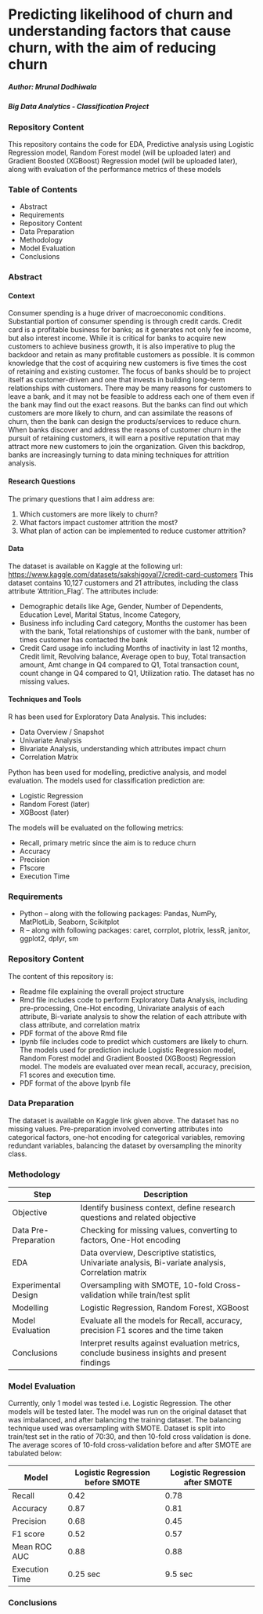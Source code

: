 # Predicting likelihood of churn and understanding factors that cause churn, with the aim of reducing churn

##### Author: Mrunal Dodhiwala
##### Big Data Analytics - Classification Project

### Repository Content
This repository contains the code for EDA, Predictive analysis using Logistic Regression model, Random Forest model (will be uploaded later) and Gradient Boosted (XGBoost) Regression model (will be uploaded later), along with evaluation of the performance metrics of these models

### Table of Contents
- Abstract
- Requirements
- Repository Content
- Data Preparation
- Methodology
- Model Evaluation
- Conclusions

### Abstract
#### Context
Consumer spending is a huge driver of macroeconomic conditions. Substantial portion of consumer spending is through credit cards. Credit card is a profitable business for banks; as it generates not only fee income, but also interest income.
While it is critical for banks to acquire new customers to achieve business growth, it is also imperative to plug the backdoor and retain as many profitable customers as possible. It is common knowledge that the cost of acquiring new customers is five times the cost of retaining and existing customer. The focus of banks should be to project itself as customer-driven and one that invests in building long-term relationships with customers. There may be many reasons for customers to leave a bank, and it may not be feasible to address each one of them even if the bank may find out the exact reasons. But the banks can find out which customers are more likely to churn, and can assimilate the reasons of churn, then the bank can design the products/services to reduce churn. When banks discover and address the reasons of customer churn in the pursuit of retaining customers, it will earn a positive reputation that may attract more new customers to join the organization.
Given this backdrop, banks are increasingly turning to data mining techniques for attrition analysis.

#### Research Questions
The primary questions that I aim address are:
1.	Which customers are more likely to churn?
2.	What factors impact customer attrition the most?
3.	What plan of action can be implemented to reduce customer attrition?

#### Data
The dataset is available on Kaggle at the following url:
https://www.kaggle.com/datasets/sakshigoyal7/credit-card-customers
This dataset contains 10,127 customers and 21 attributes, including the class attribute ‘Attrition_Flag’. The attributes include:
-	Demographic details like Age, Gender, Number of Dependents, Education Level, Marital Status, Income Category, 
-	Business info including Card category, Months the customer has been with the bank, Total relationships of customer with the bank, number of times customer has contacted the bank
-	Credit Card usage info including Months of inactivity in last 12 months, Credit limit, Revolving balance, Average open to buy, Total transaction amount, Amt change in Q4 compared to Q1, Total transaction count, count change in Q4 compared to Q1, Utilization ratio.
The dataset has no missing values.

#### Techniques and Tools
R has been used for Exploratory Data Analysis. This includes:
-	Data Overview / Snapshot
-	Univariate Analysis
-	Bivariate Analysis, understanding which attributes impact churn
-	Correlation Matrix

Python has been used for modelling, predictive analysis, and model evaluation. The models used for classification prediction are:
-	Logistic Regression
-	Random Forest (later)
-	XGBoost (later)

The models will be evaluated on the following metrics:
-	Recall, primary metric since the aim is to reduce churn
-	Accuracy
-	Precision
-	F1score
-	Execution Time


### Requirements
-	Python – along with the following packages: Pandas, NumPy, MatPlotLib, Seaborn, Scikitplot
-	R – along with following packages: caret, corrplot, plotrix, lessR, janitor, ggplot2, dplyr, sm


### Repository Content
The content of this repository is:
-	Readme file explaining the overall project structure
-	Rmd file includes code to perform Exploratory Data Analysis, including pre-processing, One-Hot encoding, Univariate analysis of each attribute, Bi-variate analysis to show the relation of each attribute with class attribute, and correlation matrix
-	PDF format of the above Rmd file
-	Ipynb file includes code to predict which customers are likely to churn. The models used for prediction include Logistic Regression model, Random Forest model and Gradient Boosted (XGBoost) Regression model. The models are evaluated over mean recall, accuracy, precision, F1 scores and execution time.
-	PDF format of the above Ipynb file

### Data Preparation
The dataset is available on Kaggle link given above. The dataset has no missing values. Pre-preparation involved converting attributes into categorical factors, one-hot encoding for categorical variables, removing redundant variables, balancing the dataset by oversampling the minority class.

### Methodology

| Step	            | Description                                                            |
| ----------------- | ---------------------------------------------------------------------- |
| Objective	| Identify business context, define research questions and related objective |
| Data Pre-Preparation	| Checking for missing values, converting to factors, One-Hot encoding |
|EDA	| Data overview, Descriptive statistics, Univariate analysis, Bi-variate analysis, Correlation matrix |
| Experimental Design	| Oversampling with SMOTE, 10-fold Cross-validation while train/test split |
| Modelling	| Logistic Regression, Random Forest, XGBoost |
| Model Evaluation	| Evaluate all the models for Recall, accuracy, precision F1 scores and the time taken |
| Conclusions	| Interpret results against evaluation metrics, conclude business insights and present findings |

### Model Evaluation
Currently, only 1 model was tested i.e. Logistic Regression. The other models will be tested later. The model was run on the original dataset that was imbalanced, and after balancing the training dataset. The balancing technique used was oversampling with SMOTE. Dataset is split into train/test set in the ratio of 70:30, and then 10-fold cross validation is done. The average scores of 10-fold cross-validation before and after SMOTE are tabulated below:

| Model   | Logistic Regression before SMOTE | Logistic Regression after SMOTE |
| ------- | -------------------------------- | ------------------------------- |
| Recall	| 0.42	| 0.78	|
| Accuracy	| 0.87	| 0.81	|
| Precision	| 0.68	| 0.45	|
| F1 score	| 0.52	| 0.57	|
| Mean ROC AUC	| 0.88	| 0.88 |
| Execution Time	| 0.25 sec	|	9.5 sec	|


### Conclusions





